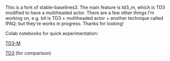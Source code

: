 This is a fork of stable-baselines3. The main feature is td3_m, which is TD3 modified to have a multiheaded actor. There are a few other things I'm working on, e.g. bit is TD3 + multiheaded actor + another technique called IPAQ; but they're works in progress. Thanks for looking!

Colab notebooks for quick experimentation:

[TD3-M](https://colab.research.google.com/drive/1GCwC4s2MV4NLG21fdjGki6CSNIKCeTg6)

[TD3](https://colab.research.google.com/drive/1azN9fFu_9xg7eZoSEx-y016Nqjj417Ja) (for comparison)
